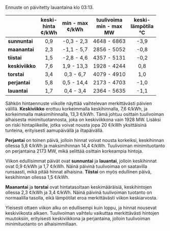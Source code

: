 Ennuste on päivitetty lauantaina klo 03:13.

|        | keski-<br>hinta<br>¢/kWh | min - max<br>¢/kWh | tuulivoima<br>min - max<br>MW | keski-<br>lämpötila<br>°C |
|:-------------|:----------------:|:----------------:|:-------------:|:-------------:|
| **sunnuntai** | 0,9 | -0,3 - 2,3 | 4648 - 6863 | -3,9 |
| **maanantai** | 2,3 | -1,1 - 5,7 | 2856 - 5052 | -0,8 |
| **tiistai** | 1,5 | -2,8 - 4,6 | 4357 - 5131 | -0,2 |
| **keskiviikko** | 7,6 | 1,9 - 13,3 | 1928 - 4244 | 0,8 |
| **torstai** | 3,4 | 0,3 - 6,7 | 4079 - 4910 | 1,0 |
| **perjantai** | 5,8 | 0,5 - 14,4 | 2173 - 4703 | -1,0 |
| **lauantai** | 1,7 | 0,4 - 3,4 | 2364 - 5635 | -1,1 |

Sähkön hintaennuste viikolle näyttää vaihtelevan merkittävästi päivien välillä. **Keskiviikko** erottuu korkeimmalla keskihinnalla, 7,6 ¢/kWh, ja korkeimmalla maksimihinnalla, 13,3 ¢/kWh. Tämä johtuu osittain tuulivoiman alhaisesta minimituotannosta, joka on keskiviikkona vain 1928 MW. Lisäksi on riski hintapiikeille, jotka voivat nousta jopa 20 ¢/kWh yksittäisinä tunteina, erityisesti aamupäivällä ja iltapäivällä.

**Perjantai** on toinen päivä, jolloin hinnat voivat nousta korkeiksi, keskihinnan ollessa 5,8 ¢/kWh ja maksimihinnan 14,4 ¢/kWh. Tuulivoiman minimituotanto on perjantaina 2173 MW, mikä selittää osittain korkeampia hintoja.

Viikon edullisimmat päivät ovat **sunnuntai** ja **lauantai**, jolloin keskihinnat ovat 0,9 ¢/kWh ja 1,7 ¢/kWh. Näinä päivinä tuulivoimaa on saatavilla runsaasti, mikä pitää hinnat alhaisina. **Tiistai** on myös edullinen päivä, keskihinnan ollessa 1,5 ¢/kWh.

**Maanantai** ja **torstai** ovat hintatasoltaan keskimääräisiä, keskihintojen ollessa 2,3 ¢/kWh ja 3,4 ¢/kWh. Näinä päivinä tuulivoiman tuotanto on normaalilla tasolla, eikä lämpötilat eroa merkittävästi viikon keskiarvosta.

Yleisesti ottaen viikon alku on edullisempi kuin loppu, ja hinnat nousevat keskiviikosta alkaen. Tuulivoiman vaihtelu vaikuttaa merkittävästi hintojen muutoksiin, erityisesti keskiviikkona ja perjantaina, jolloin tuulivoiman minimituotanto on alhaisimmillaan.